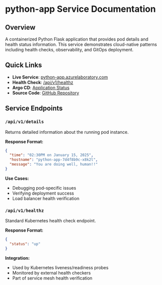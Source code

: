 # python-app Service Documentation

## Overview

A containerized Python Flask application that provides pod details and health status information. This service demonstrates cloud-native patterns including health checks, observability, and GitOps deployment.

## Quick Links

- **Live Service**: [python-app.azurelaboratory.com](https://python-app.azurelaboratory.com)
- **Health Check**: [/api/v1/healthz](https://python-app.azurelaboratory.com/api/v1/healthz)
- **Argo CD**: [Application Status](https://argocd.azurelaboratory.com/applications/python-app)
- **Source Code**: [GitHub Repository](https://github.com/rodmhgl/python-app)

## Service Endpoints

### `/api/v1/details`

Returns detailed information about the running pod instance.

**Response Format:**

```json
{
  "time": "02:30PM on January 15, 2025",
  "hostname": "python-app-7d4f8b9c-x8k2l",
  "message": "You are doing well, human!!"
}
```

**Use Cases:**

- Debugging pod-specific issues
- Verifying deployment success
- Load balancer health verification

### `/api/v1/healthz`

Standard Kubernetes health check endpoint.

**Response Format:**

```json
{
  "status": "up"
}
```

**Integration:**

- Used by Kubernetes liveness/readiness probes
- Monitored by external health checkers
- Part of service mesh health verification

